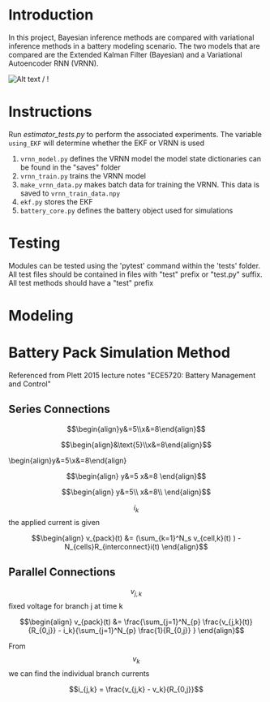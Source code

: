 # Introduction
In this project, Bayesian inference methods are compared with variational inference methods in a battery modeling scenario. The two models that are compared are the Extended Kalman Filter (Bayesian) and a Variational Autoencoder RNN (VRNN).

![ Alt text](vrnn_learning_soc_voltage_prediction_gif.gif) / ! [](vrnn_learning_soc_voltage_prediction_gif.gif)


# Instructions
Run *estimator_tests.py* to perform the associated experiments.
The variable `using_EKF` will determine whether the EKF or VRNN is used


1. `vrnn_model.py` defines the VRNN model the model state dictionaries can be found in the "saves" folder
2. `vrnn_train.py` trains the VRNN model
3. `make_vrnn_data.py` makes batch data for training the VRNN. This data is saved to `vrnn_train_data.npy`
4. `ekf.py` stores the EKF
5. `battery_core.py` defines the battery object used for simulations


# Testing
Modules can be tested using the 'pytest' command within the 'tests' folder. All test files should be contained in files with "test" prefix or "test.py" suffix.
All test methods should have a "test" prefix


# Modeling



# Battery Pack Simulation Method 

Referenced from Plett 2015 lecture notes "ECE5720: Battery Management and Control"


## Series Connections

```math
\begin{align}y&=5\\x&=8\end{align}
```

```math
\begin{align}&\text{5}\\x&=8\end{align}
```

\begin{align}y&=5\\x&=8\end{align}

```math
\begin{align}
y&=5
x&=8
\end{align}
```

```math
\begin{align}
y&=5\\
x&=8\\
\end{align}
```

$$i_k$$ the applied current is given
```math
\begin{align}
v_{pack}(t) &= (\sum_{k=1}^N_s v_{cell,k}(t) ) - N_{cells}R_{interconnect}i(t)
\end{align}
```

## Parallel Connections
$$v_{j,k}$$ fixed voltage for branch j at time k
```math
\begin{align}
v_{pack}(t) &= \frac{\sum_{j=1}^N_{p} \frac{v_{j,k}(t)}{R_{0,j}} - i_k}{\sum_{j=1}^N_{p} \frac{1}{R_{0,j}} }
\end{align}
```
From $$v_k$$ we can find the individual branch currents
```math
i_{j,k} = \frac{v_{j,k} - v_k}{R_{0,j}}
```
